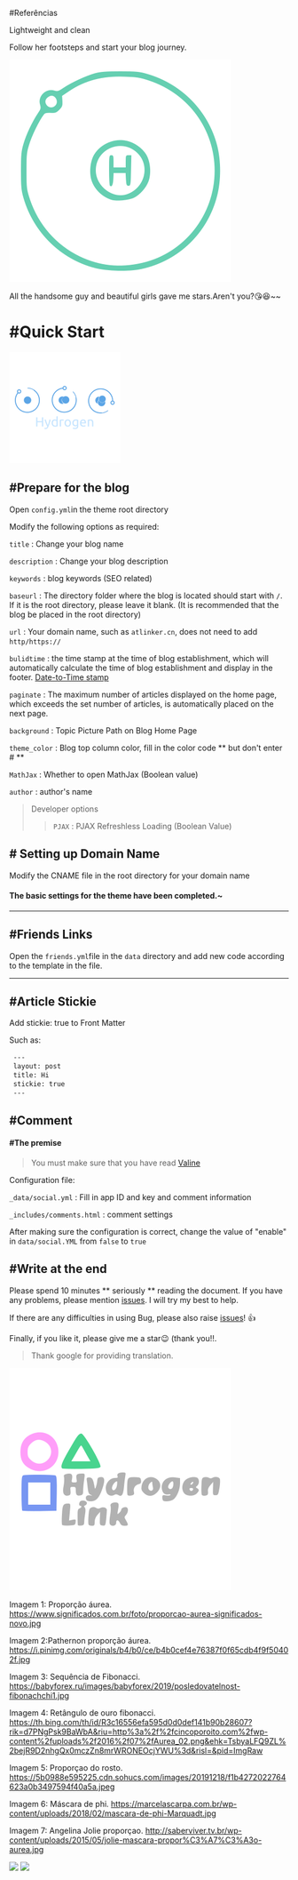 #Referências

Lightweight and clean

Follow her footsteps and start your blog journey.



![hydrogen](/theme/logo-h.svg)

All the handsome guy and beautiful girls gave me stars.Aren't you?:kissing_heart::laughing:~~

# #Quick Start

![hydrogen](/theme/a-h.png)

## #Prepare for the blog

Open `config.yml`in the theme root directory

Modify the following options as required:

`title` : Change your blog name

`description` : Change your blog description

`keywords` : blog keywords (SEO related)

`baseurl` : The directory folder where the blog is located should start with `/`. If it is the root directory, please leave it blank. (It is recommended that the blog be placed in the root directory)

`url` : Your domain name, such as `atlinker.cn`, does not need to add `http/https://`

`bulidtime` :  the time stamp at the time of blog establishment, which will automatically calculate the time of blog establishment and display in the footer. [Date-to-Time stamp](https://tool.lu/timestamp/)

`paginate` : The maximum number of articles displayed on the home page, which exceeds the set number of articles, is automatically placed on the next page.

`background` : Topic Picture Path on Blog Home Page

`theme_color` : Blog top column color, fill in the color code ** but don't enter # **

`MathJax` : Whether to open MathJax (Boolean value)

`author` : author's name

> Developer options
>> `PJAX` : PJAX Refreshless Loading (Boolean Value)

## # Setting up Domain Name

Modify the CNAME file in the root directory for your domain name

#### The basic settings for the theme have been completed.~

---

## #Friends Links

Open the `friends.yml`file in the `data` directory and add new code according to the template in the file.


---

## #Article Stickie

Add stickie: true to Front Matter

Such as:

```
 ---
 layout: post
 title: Hi
 stickie: true
 ---
```

## #Comment

#### #The premise

> You must make sure that you have read [Valine](https://valine.js.org/quickstart.html)

Configuration file:

`_data/social.yml` :  Fill in app ID and key and comment information

`_includes/comments.html` : comment settings

After making sure the configuration is correct, change the value of "enable" in `data/social.YML` from `false` to `true`

## #Write at the end

Please spend 10 minutes ** seriously ** reading the document. If you have any problems, please mention [issues](https://github.com/link9596/hydrogen/issues/new). I will try my best to help.

If there are any difficulties in using Bug, please also raise [issues](https://github.com/link9596/hydrogen/issues/new)! :+1:

Finally, if you like it, please give me a star:wink: (thank you!!.

> Thank google for providing translation.

![Referências](/theme/author.svg)

Imagem 1: Proporção áurea.
https://www.significados.com.br/foto/proporcao-aurea-significados-novo.jpg


Imagem 2:Pathernon proporção áurea.
https://i.pinimg.com/originals/b4/b0/ce/b4b0cef4e76387f0f65cdb4f9f50402f.jpg


Imagem 3: Sequência de Fibonacci.
https://babyforex.ru/images/babyforex/2019/posledovatelnost-fibonachchi1.jpg


Imagem 4: Retângulo de ouro fibonacci.
https://th.bing.com/th/id/R3c16556efa595d0d0def141b90b28607?rik=d7PNgPsk9BaWbA&riu=http%3a%2f%2fcincoporoito.com%2fwp-content%2fuploads%2f2016%2f07%2fAurea_02.png&ehk=TsbyaLFQ9ZL%2bejR9D2nhgQx0mczZn8mrWRONEOcjYWU%3d&risl=&pid=ImgRaw


Imagem 5: Proporçao do rosto.
https://5b0988e595225.cdn.sohucs.com/images/20191218/f1b4272022764623a0b3497594f40a5a.jpeg


Imagem 6: Máscara de phi.
https://marcelascarpa.com.br/wp-content/uploads/2018/02/mascara-de-phi-Marquadt.jpg


Imagem 7: Angelina Jolie proporçao.
http://saberviver.tv.br/wp-content/uploads/2015/05/jolie-mascara-propor%C3%A7%C3%A3o-aurea.jpg


![](https://img.shields.io/github/repo-size/link9596/hydrogen?color=%23F8BBD0)
![](https://img.shields.io/github/release/link9596/hydrogen?color=%235C6BC0&label=Version)





